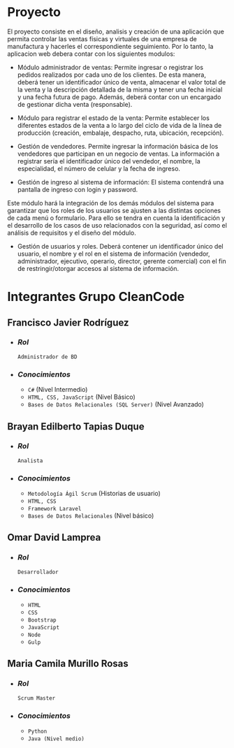 # **Proyecto**

El proyecto consiste en el diseño, analisis y creación de una aplicación que permita controlar las ventas físicas y virtuales de una empresa de manufactura y hacerles el correspondiente seguimiento. Por lo tanto, la aplicacion web debera contar con los siguientes modulos:

- Módulo administrador de ventas: Permite ingresar o registrar los pedidos realizados por cada uno de los clientes. De esta manera, deberá tener un identificador único de venta, almacenar el valor total de la venta y la descripción detallada de la misma y tener una fecha inicial y una fecha futura de pago. Además, deberá contar con un encargado de gestionar dicha venta (responsable).

- Módulo para registrar el estado de la venta: Permite establecer los diferentes estados de la venta a lo largo del ciclo de vida de la línea de producción (creación, embalaje, despacho, ruta, ubicación, recepción).  

- Gestión de vendedores. Permite ingresar la información básica de los vendedores que participan en un negocio de ventas. La información a registrar sería el identificador único del vendedor, el nombre, la especialidad, el número de celular y la fecha de ingreso.

- Gestión de ingreso al sistema de información: El sistema contendrá una pantalla de ingreso con login y password.

Este módulo hará la integración de los demás módulos del sistema para garantizar que los roles de los usuarios se ajusten a las distintas opciones de cada menú o formulario. Para ello se tendra en cuenta la identificación y el desarrollo de los casos de uso relacionados con la seguridad, así como el análisis de requisitos y el diseño del módulo.

- Gestión de usuarios y roles. Deberá contener un identificador único del usuario, el nombre y el rol en el sistema de información (vendedor, administrador, ejecutivo, operario, director, gerente comercial) con el fin de restringir/otorgar accesos al sistema de información.

# **Integrantes Grupo CleanCode**

## Francisco Javier Rodríguez 

- ### _Rol_
    ```Administrador de BD```
- ### _Conocimientos_ 
    - ```C#``` (Nivel Intermedio)
    - ```HTML, CSS, JavaScript``` (Nivel Básico)
    - ```Bases de Datos Relacionales (SQL Server)``` (Nivel Avanzado)
## Brayan Edilberto Tapias Duque

- ### _Rol_
    ```Analista```
- ### _Conocimientos_ 
    - ```Metodología Ágil Scrum``` (Historias de usuario)
    - ```HTML, CSS```
    - ```Framework Laravel```
    - ```Bases de Datos Relacionales``` (Nivel básico)

## Omar David Lamprea
- ### _Rol_
    ```Desarrollador```
- ### _Conocimientos_
    - ```HTML```
    - ```CSS```
    - ```Bootstrap```
    - ```JavaScript```
    - ```Node```
    - ```Gulp```

## Maria Camila Murillo Rosas
- ### _Rol_
    ```Scrum Master```
- ### _Conocimientos_
    - ```Python```
    - ```Java (Nivel medio)```

